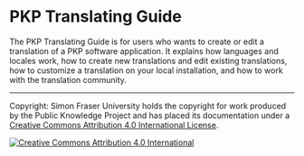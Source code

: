 
# PKP Translating Guide

The PKP Translating Guide is for users who wants to create or edit a translation of a PKP software application. It explains how languages and locales work, how to create new translations and edit existing translations, how to customize a translation on your local installation, and how to work with the translation community.

----
Copyright: Simon Fraser University holds the copyright for work produced by the Public Knowledge Project and has placed its documentation under a [Creative Commons Attribution 4.0 International License](https://creativecommons.org/licenses/by/4.0/).

[![](https://licensebuttons.net/l/by/4.0/88x31.png "Creative Commons Attribution 4.0 International")](https://creativecommons.org/licenses/by/4.0/)
